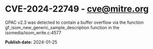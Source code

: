# CVE-2024-22749 - cve@mitre.org

GPAC v2.3 was detected to contain a buffer overflow via the function gf_isom_new_generic_sample_description function in the isomedia/isom_write.c:4577

**Publish date:** 2024-01-25
